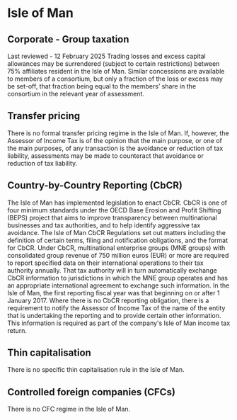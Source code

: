 # Isle of Man
## Corporate - Group taxation
Last reviewed - 12 February 2025
Trading losses and excess capital allowances may be surrendered (subject to certain restrictions) between 75% affiliates resident in the Isle of Man. Similar concessions are available to members of a consortium, but only a fraction of the loss or excess may be set-off, that fraction being equal to the members’ share in the consortium in the relevant year of assessment.
## Transfer pricing
There is no formal transfer pricing regime in the Isle of Man. If, however, the Assessor of Income Tax is of the opinion that the main purpose, or one of the main purposes, of any transaction is the avoidance or reduction of tax liability, assessments may be made to counteract that avoidance or reduction of tax liability.
## Country-by-Country Reporting (CbCR)
The Isle of Man has implemented legislation to enact CbCR. CbCR is one of four minimum standards under the OECD Base Erosion and Profit Shifting (BEPS) project that aims to improve transparency between multinational businesses and tax authorities, and to help identify aggressive tax avoidance. The Isle of Man CbCR Regulations set out matters including the definition of certain terms, filing and notification obligations, and the format for CbCR.
Under CbCR, multinational enterprise groups (MNE groups) with consolidated group revenue of 750 million euros (EUR) or more are required to report specified data on their international operations to their tax authority annually. That tax authority will in turn automatically exchange CbCR information to jurisdictions in which the MNE group operates and has an appropriate international agreement to exchange such information. In the Isle of Man, the first reporting fiscal year was that beginning on or after 1 January 2017.
Where there is no CbCR reporting obligation, there is a requirement to notify the Assessor of Income Tax of the name of the entity that is undertaking the reporting and to provide certain other information. This information is required as part of the company's Isle of Man income tax return.
## Thin capitalisation
There is no specific thin capitalisation rule in the Isle of Man.
## Controlled foreign companies (CFCs)
There is no CFC regime in the Isle of Man.
